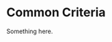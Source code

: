 [title]: # (Common Criteria)
[tags]: # (XXX)
[priority]: # (2061)
# Common Criteria
Something here.
